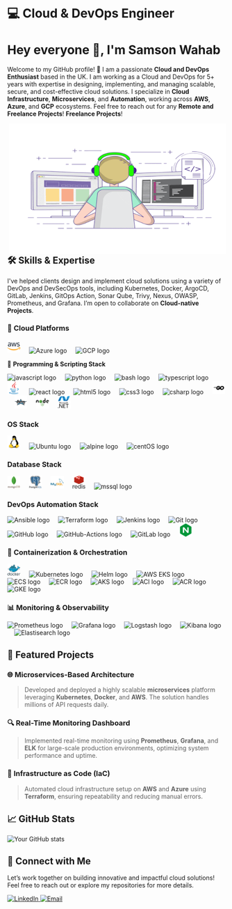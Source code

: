 # 💻 Cloud & DevOps Engineer  

# Hey everyone 👋, I'm Samson Wahab

Welcome to my GitHub profile! 🚀 I am a passionate **Cloud and DevOps Enthusiast** based in the UK. I am working as a Cloud and DevOps for 5+ years with expertise in designing, implementing, and managing scalable, secure, and cost-effective cloud solutions. I specialize in **Cloud Infrastructure**, **Microservices**, and **Automation**, working across **AWS**, **Azure**, and **GCP** ecosystems. Feel free to reach out for any **Remote and Freelance Projects**!
**Freelance Projects**!  

<!-- GIF -->
<img align="right" height="300" width="500" src="https://raw.githubusercontent.com/mikonoid/mikonoid/main/images/gifs/coder3.gif" />

## 🛠️ Skills & Expertise  
I've helped clients design and implement cloud solutions using a variety of DevOps and DevSecOps tools, including Kubernetes, Docker, ArgoCD, GitLab, Jenkins, GitOps Action, Sonar Qube, Trivy, Nexus, OWASP, Prometheus, and Grafana. I’m open to collaborate on **Cloud-native Projects**.  

### 🚀 **Cloud Platforms**  
<div align="left">
  <img src="https://raw.githubusercontent.com/devicons/devicon/master/icons/amazonwebservices/amazonwebservices-original-wordmark.svg" height="30" alt="AWS logo" />
  <img width="12" />
  <img src="https://www.vectorlogo.zone/logos/microsoft_azure/microsoft_azure-icon.svg" height="30" alt="Azure logo" />
  <img width="12" />
  <img src="https://www.vectorlogo.zone/logos/google_cloud/google_cloud-icon.svg" height="30" alt="GCP logo" />
</div>

🧩 **Programming & Scripting Stack** 
<div align="left">
  <img src="https://cdn.jsdelivr.net/gh/devicons/devicon/icons/javascript/javascript-original.svg" height="30" alt="javascript logo" />
  <img width="12" />
  <img src="https://cdn.jsdelivr.net/gh/devicons/devicon/icons/python/python-original.svg" height="30" alt="python logo" />
  <img width="12" />
  <img src="https://www.vectorlogo.zone/logos/gnu_bash/gnu_bash-icon.svg" height="30" alt="bash logo" />
  <img width="12">
  <img src="https://cdn.jsdelivr.net/gh/devicons/devicon/icons/typescript/typescript-original.svg" height="30" alt="typescript logo" />
  <img width="12" />
  <img src="https://raw.githubusercontent.com/devicons/devicon/master/icons/java/java-original.svg" height="30" alt="java logo" />
  <img width="12" />
  <img src="https://cdn.jsdelivr.net/gh/devicons/devicon/icons/react/react-original.svg" height="30" alt="react logo" />
  <img width="12" />
  <img src="https://cdn.jsdelivr.net/gh/devicons/devicon/icons/html5/html5-original.svg" height="30" alt="html5 logo" />
  <img width="12" />
  <img src="https://cdn.jsdelivr.net/gh/devicons/devicon/icons/css3/css3-original.svg" height="30" alt="css3 logo" />
  <img width="12" />
  <img src="https://cdn.jsdelivr.net/gh/devicons/devicon/icons/csharp/csharp-original.svg" height="30" alt="csharp logo" />
  <img width="12" />
  <img src="https://raw.githubusercontent.com/github/explore/80688e429a7d4ef2fca1e82350fe8e3517d3494d/topics/go/go.png" height="30" alt="GO logo" />
  <img width="12" />
  <img src="https://raw.githubusercontent.com/github/explore/b15b6cf1726418913aafbf337a749dded180279d/topics/groovy/groovy.png" height="30" alt="Groovy logo" />
  <img width="12" />
  <img src="https://raw.githubusercontent.com/devicons/devicon/master/icons/nodejs/nodejs-original-wordmark.svg" height="30" alt="Node.js logo" />
  <img width="12" />
  <img src="https://raw.githubusercontent.com/devicons/devicon/master/icons/dot-net/dot-net-original-wordmark.svg" height="30" alt="Microsoft .Net logo" />
</div>

### **OS Stack**
<div align="left">
  <img src="https://raw.githubusercontent.com/devicons/devicon/master/icons/linux/linux-original.svg" height="30" alt="Linux logo" />
  <img width="12" />
  <img src="https://camo.githubusercontent.com/add853222718198cd843dd7d11d3318ed61ea8b4c3f721f30b101d4ed08ba165/68747470733a2f2f7777772e766563746f726c6f676f2e7a6f6e652f6c6f676f732f7562756e74752f7562756e74752d69636f6e2e737667" height="30" alt="Ubuntu logo" />
  <img width="12" />
  <img src="https://camo.githubusercontent.com/f3fb5436e285fc1d33c123a61b124f80dc0a3a755dc28b78340408a782e1e7b6/68747470733a2f2f7777772e766563746f726c6f676f2e7a6f6e652f6c6f676f732f616c70696e656c696e75782f616c70696e656c696e75782d69636f6e2e737667" height="30" alt="alpine logo" />
  <img width="12" />
  <img src="https://camo.githubusercontent.com/daf1173fdf94f379be4fa4742b0a199ce2f0c1c2f5cb80c596f8b17ff1df7471/68747470733a2f2f7777772e766563746f726c6f676f2e7a6f6e652f6c6f676f732f63656e746f732f63656e746f732d69636f6e2e737667" height="30" alt="centOS logo" />
</div>

### **Database Stack**  
<div align="left">
  <img src="https://raw.githubusercontent.com/devicons/devicon/master/icons/mongodb/mongodb-original-wordmark.svg" height="30" alt="mongoDB logo" />
  <img width="12" />
  <img src="https://raw.githubusercontent.com/devicons/devicon/master/icons/postgresql/postgresql-original-wordmark.svg" height="30" alt="PostgreSQL logo" />
  <img width="12" />
  <img src="https://raw.githubusercontent.com/devicons/devicon/master/icons/mysql/mysql-original-wordmark.svg" height="30" alt="mysql logo" />
  <img width="12" />
  <img src="https://raw.githubusercontent.com/devicons/devicon/master/icons/redis/redis-original-wordmark.svg" height="30" alt="redis logo" />
  <img width="12" />
  <img src="https://www.svgrepo.com/show/303229/microsoft-sql-server-logo.svg" height="30" alt="mssql logo" />
</div>

### **DevOps Automation Stack**  
<div align="left">
  <img src="https://camo.githubusercontent.com/79aae982caf12075ae5affa864adb7bda26e63c0e35f9ad2d47f47553c57cf63/68747470733a2f2f7777772e766563746f726c6f676f2e7a6f6e652f6c6f676f732f616e7369626c652f616e7369626c652d69636f6e2e737667" height="30" alt="Ansible logo" />
  <img width="12" />
  <img src="https://camo.githubusercontent.com/3e28062d08cad55f2b98c5c6acd3651069f24b85b13ca55958ab044e50516a0c/68747470733a2f2f7777772e766563746f726c6f676f2e7a6f6e652f6c6f676f732f7465727261666f726d696f2f7465727261666f726d696f2d69636f6e2e737667" height="30" alt="Terraform logo" />
  <img width="12" />
  <img src="https://camo.githubusercontent.com/1c1c3e37681eb5083d723bcd2392debb79e63ae049016c524c03c513f55ecf1e/68747470733a2f2f7777772e766563746f726c6f676f2e7a6f6e652f6c6f676f732f6a656e6b696e732f6a656e6b696e732d69636f6e2e737667" height="30" alt="Jenkins logo" />
  <img width="12" />
  <img src="https://www.vectorlogo.zone/logos/git-scm/git-scm-icon.svg" height="30" alt="Git logo" />
  <img width="12" />
  <img src="https://camo.githubusercontent.com/cc621e872e3eb80326ab0eb60a04af699aa022df365f28ea2dbb490c1e7ae788/68747470733a2f2f7777772e766563746f726c6f676f2e7a6f6e652f6c6f676f732f6769746875622f6769746875622d69636f6e2e737667" height="30" alt="GitHub logo" />
  <img width="12" />
  <img src="https://icon.icepanel.io/Technology/svg/GitHub-Actions.svg" height="30" alt="GitHub-Actions logo" />
  <img width="12" />
  <img src="https://static.cdnlogo.com/logos/g/8/gitlab.svg" height="30" alt="GitLab logo" />
  <img width="12" />
  <img src="https://raw.githubusercontent.com/github/explore/85cceaeeaf993ca35664dc37ea24f9237fbbfc14/topics/nginx/nginx.png" height="30" alt="NGINX logo" />
</div>

### 🐳 **Containerization & Orchestration** 
<div align="left">
  <img src="https://raw.githubusercontent.com/devicons/devicon/master/icons/docker/docker-original-wordmark.svg" height="30" alt="docker logo" />
  <img width="12" />
  <img src="https://www.vectorlogo.zone/logos/kubernetes/kubernetes-icon.svg" height="30" alt="Kubernetes logo" />
  <img width="12" />
  <img src="https://camo.githubusercontent.com/0a78da01984a5d82d50f1b23c8fe6c4b427c61868f240898d63e871337f4ed6c/68747470733a2f2f7777772e766563746f726c6f676f2e7a6f6e652f6c6f676f732f68656c6d73682f68656c6d73682d69636f6e2e737667" height="30" alt="Helm logo" />
  <img width="12" />
  <img src="https://icon.icepanel.io/AWS/svg/Containers/Elastic-Kubernetes-Service.svg" height="30" alt="AWS EKS logo" />
  <img width="12" />
  <img src="https://icon.icepanel.io/AWS/svg/Containers/Elastic-Container-Service.svg" height="30" alt="ECS logo" />
  <img width="12" />
  <img src="https://icon.icepanel.io/AWS/svg/Containers/Elastic-Container-Registry.svg" height="30" alt="ECR logo" />
  <img width="12" />
  <img src="https://www.svgrepo.com/show/448269/azure-aks.svg" height="30" alt="AKS logo" />
  <img width="12" />
  <img src="https://code.benco.io/icon-collection/azure-icons/Container-Instances.svg" height="30" alt="ACI logo" />
  <img width="12" />
  <img src="https://code.benco.io/icon-collection/azure-icons/Container-Registries.svg" height="30" alt="ACR logo" />
  <img width="12" />
  <img src="https://icon.icepanel.io/GCP/svg/Google-Kubernetes-Engine.svg" height="30" alt="GKE logo" />
</div>

### 📊 **Monitoring & Observability**
<div align="left">
  <img src="https://camo.githubusercontent.com/64dbaa204ed21a06252b1e2f28d63cb3d2f6f5fd108a45417607f138af5ed698/68747470733a2f2f7777772e766563746f726c6f676f2e7a6f6e652f6c6f676f732f70726f6d657468657573696f2f70726f6d657468657573696f2d69636f6e2e737667" height="30" alt="Prometheus logo" />
  <img width="12" />
  <img src="https://camo.githubusercontent.com/23d12e1e0367ceaeda002f8ce1b7b7c312347b3fd02c46d71ca112911f7a45d2/68747470733a2f2f7777772e766563746f726c6f676f2e7a6f6e652f6c6f676f732f67726166616e612f67726166616e612d69636f6e2e737667" height="30" alt="Grafana logo" />
  <img width="12" />
  <img src="https://camo.githubusercontent.com/f6be70893d953874062e60e8e088b8713fea5d0ab9c88c886322bce30ab44260/68747470733a2f2f7777772e766563746f726c6f676f2e7a6f6e652f6c6f676f732f656c6173746963636f5f6c6f6773746173682f656c6173746963636f5f6c6f6773746173682d69636f6e2e737667" height="30" alt="Logstash logo" />
  <img width="12" />
  <img src="https://camo.githubusercontent.com/eda1436964900bf5ad57e77fb6e6ea2618bc4aaa6efad104e86282cab3212e52/68747470733a2f2f7777772e766563746f726c6f676f2e7a6f6e652f6c6f676f732f656c6173746963636f5f6b6962616e612f656c6173746963636f5f6b6962616e612d69636f6e2e737667" height="30" alt="Kibana logo" />
  <img width="12" />
  <img src="https://camo.githubusercontent.com/4bea8e82586d01ac918d8d3d24c3ab35485d068b74e75933f07ae8ed7bab29f9/68747470733a2f2f7777772e766563746f726c6f676f2e7a6f6e652f6c6f676f732f656c61737469632f656c61737469632d69636f6e2e737667" height="30" alt="Elastisearch logo" />
</div>

## 📂 Featured Projects  

### 🌐 **Microservices-Based Architecture**
> Developed and deployed a highly scalable **microservices** platform leveraging **Kubernetes**, **Docker**, and **AWS**. The solution handles millions of API requests daily.

### 🔍 **Real-Time Monitoring Dashboard**  
> Implemented real-time monitoring using **Prometheus**, **Grafana**, and **ELK** for large-scale production environments, optimizing system performance and uptime.

### 📜 **Infrastructure as Code (IaC)**  
> Automated cloud infrastructure setup on **AWS** and **Azure** using **Terraform**, ensuring repeatability and reducing manual errors.

## 📈 GitHub Stats  

![Your GitHub stats](https://github-readme-stats.vercel.app/api?username=techkedgeconnect&show_icons=true&theme=radical)

## 🌟 Connect with Me  
Let’s work together on building innovative and impactful cloud solutions!  
Feel free to reach out or explore my repositories for more details.

<a href="https://www.linkedin.com/in/samson-wahab-16b958253" target="_blank">
    <img src="https://img.shields.io/badge/LinkedIn-Connect-blue?style=for-the-badge&logo=linkedin" alt="LinkedIn">
</a>
<a href="mailto:techkedgeconnect@gmail.com">
    <img src="https://img.shields.io/badge/Email-Contact-red?style=for-the-badge&logo=gmail" alt="Email">
</a>
